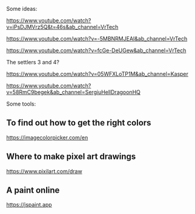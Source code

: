 Some ideas:

https://www.youtube.com/watch?v=iPsDJMVrz5Q&t=46s&ab_channel=VrTech

https://www.youtube.com/watch?v=-5MBNRMJEAI&ab_channel=VrTech

https://www.youtube.com/watch?v=fcGe-DeUGew&ab_channel=VrTech

The settlers 3 and 4?

https://www.youtube.com/watch?v=05WFXLoTP1M&ab_channel=Kasper

https://www.youtube.com/watch?v=58RmC9begek&ab_channel=SergiuHellDragoonHQ

Some tools:

To find out how to get the right colors
-----
https://imagecolorpicker.com/en


Where to make pixel art drawings
------
https://www.pixilart.com/draw


A paint online
--------
https://jspaint.app
